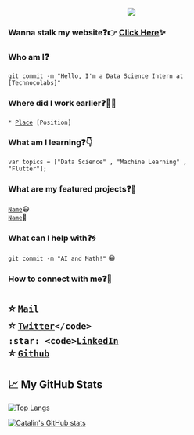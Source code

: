 <p align="center">
  <img src="https://github.com/rajattiwari111/Rajat-Tiwari/blob/master/hello.gif">
</p>


### Wanna stalk my website:question::point_right: [Click Here](https://rajattiwariii.github.io/):sparkles:

### Who am I:question: 
<code>git commit -m "Hello, I'm a Data Science Intern at [Technocolabs]"</code>

### Where did I work earlier:question::woman_technologist:
<code>* [Place](Link) [Position]</code>  
  
### What am I learning:question::point_down:	
<code>var topics = ["Data Science" , "Machine Learning" , "Flutter"];</code>

### What are my featured projects:question::rocket:
<code>[Name](link)</code>:mask:  
<code>[Name](link)</code>:robot:     

### What can I help with:question::cyclone:
<code>git commit -m "AI and Math!"</code> :grin:

### How to connect with me:question::email:
:star: <code>[Mail](mailto:rajattiwari785@gmail.com)</code>    
:star: <code>[Twitter](https://twitter.com/rajat_tiwari__)</code>  
:star: <code>[LinkedIn](https://www.linkedin.com/in/-rajat-tiwari/)</code>  
:star: <code>[Github](https://github.com/rajattiwariii)</code>  
---

## &#x1f4c8; My GitHub Stats

[![Top Langs](https://github-readme-stats.vercel.app/api/top-langs/?username=<your_GitHub_username>&hide=java,html,css&theme=radical)](https://github.com/Rajattiwariii/github-readme-stats)

[![Catalin's GitHub stats](https://github-readme-stats.vercel.app/api?username=<your_GitHub_username>&theme=radical)](https://github.com/Rajattiwariii/github-readme-stats)

